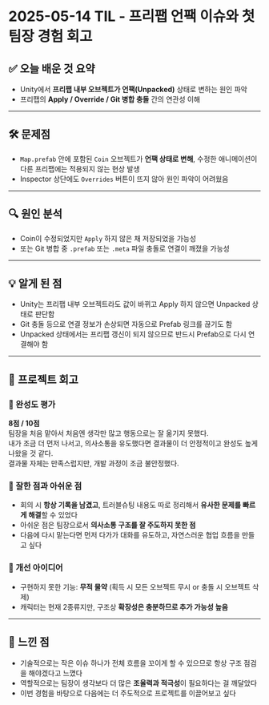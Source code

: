 # 2025-05-14 TIL - 프리팹 언팩 이슈와 첫 팀장 경험 회고

## ✅ 오늘 배운 것 요약

- Unity에서 **프리팹 내부 오브젝트가 언팩(Unpacked)** 상태로 변하는 원인 파악
- 프리팹의 **Apply / Override / Git 병합 충돌** 간의 연관성 이해

---

## 🛠 문제점

- `Map.prefab` 안에 포함된 `Coin` 오브젝트가 **언팩 상태로 변해**, 수정한 애니메이션이 다른 프리팹에는 적용되지 않는 현상 발생
- Inspector 상단에도 `Overrides` 버튼이 뜨지 않아 원인 파악이 어려웠음

---

## 🔍 원인 분석

- Coin이 수정되었지만 `Apply` 하지 않은 채 저장되었을 가능성  
- 또는 Git 병합 중 `.prefab` 또는 `.meta` 파일 충돌로 연결이 깨졌을 가능성

---

## 💡 알게 된 점

- Unity는 프리팹 내부 오브젝트라도 값이 바뀌고 Apply 하지 않으면 Unpacked 상태로 판단함
- Git 충돌 등으로 연결 정보가 손상되면 자동으로 Prefab 링크를 끊기도 함
- Unpacked 상태에서는 프리팹 갱신이 되지 않으므로 반드시 Prefab으로 다시 연결해야 함

---

## 📌 프로젝트 회고

### 🔹 완성도 평가  
**8점 / 10점**  
팀장을 처음 맡아서 처음엔 생각만 많고 행동으로는 잘 옮기지 못했다.  
내가 조금 더 먼저 나서고, 의사소통을 유도했다면 결과물이 더 안정적이고 완성도 높게 나왔을 것 같다.  
결과물 자체는 만족스럽지만, 개발 과정이 조금 불안정했다.

### 🔹 잘한 점과 아쉬운 점  
- 회의 시 **항상 기록을 남겼고**, 트러블슈팅 내용도 따로 정리해서 **유사한 문제를 빠르게 해결**할 수 있었다  
- 아쉬운 점은 팀장으로서 **의사소통 구조를 잘 주도하지 못한 점**  
- 다음에 다시 맡는다면 먼저 다가가 대화를 유도하고, 자연스러운 협업 흐름을 만들고 싶다

### 🔹 개선 아이디어  
- 구현하지 못한 기능: **무적 물약** (획득 시 모든 오브젝트 무시 or 충돌 시 오브젝트 삭제)  
- 캐릭터는 현재 2종류지만, 구조상 **확장성은 충분하므로 추가 가능성 높음**

---

## 🧠 느낀 점

- 기술적으로는 작은 이슈 하나가 전체 흐름을 꼬이게 할 수 있으므로 항상 구조 점검을 해야겠다고 느꼈다
- 역할적으로는 팀장이 생각보다 더 많은 **조율력과 적극성**이 필요하다는 걸 깨달았다  
- 이번 경험을 바탕으로 다음에는 더 주도적으로 프로젝트를 이끌어보고 싶다
